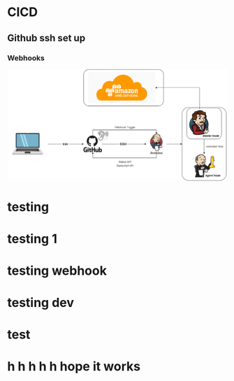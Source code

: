 # CICD
## Github ssh set up
### Webhooks
![](images/CICD.png)
# testing
# testing 1
# testing webhook
# testing dev
# test
# h h h h h hope it works

